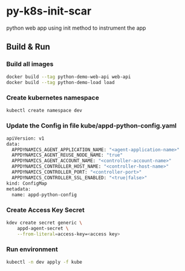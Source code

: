 # py-k8s-init-scar
python web app using init method to instrument the app

## Build & Run

### Build all images
```sh
docker build --tag python-demo-web-api web-api
docker build --tag python-demo-load load
```


### Create kubernetes namespace
```sh
kubectl create namespace dev
```

### Update the Config in file kube/appd-python-config.yaml
```sh
apiVersion: v1
data:
  APPDYNAMICS_AGENT_APPLICATION_NAME: "<agent-application-name>"
  APPDYNAMICS_AGENT_REUSE_NODE_NAME: "true"
  APPDYNAMICS_AGENT_ACCOUNT_NAME: "<controller-account-name>"
  APPDYNAMICS_CONTROLLER_HOST_NAME: "<controller-host-name>"
  APPDYNAMICS_CONTROLLER_PORT: "<controller-port>"
  APPDYNAMICS_CONTROLLER_SSL_ENABLED: "<true|false>"
kind: ConfigMap
metadata:
  name: appd-python-config
```
### Create Access Key Secret
```sh
kdev create secret generic \
    appd-agent-secret \
    --from-literal=access-key=<access key>
```
### Run environment
```sh
kubectl -n dev apply -f kube
```

